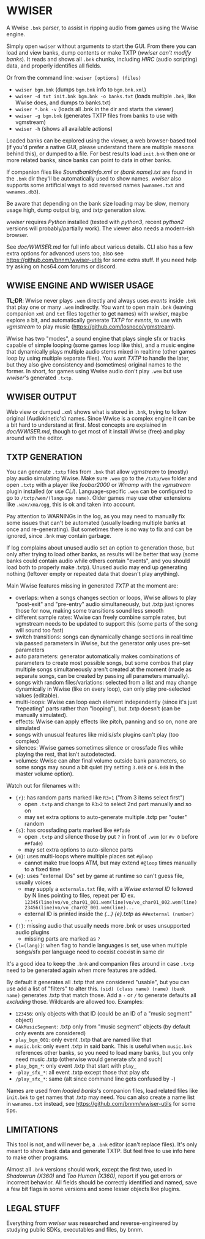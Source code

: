 # WWISER
A Wwise `.bnk` parser, to assist in ripping audio from games using the Wwise engine.

Simply open `wwiser` without arguments to start the GUI. From there you can load
and view banks, dump contents or make TXTP (*wwiser can't modify banks*). It reads
and shows all `.bnk` chunks, including *HIRC* (audio scripting) data, and properly
identifies all fields.

Or from the command line: `wwiser [options] (files)`
- `wwiser bgm.bnk`
  (dumps `bgm.bnk` info to `bgm.bnk.xml`)
- `wwiser -d txt init.bnk bgm.bnk -o banks.txt`
  (loads multiple `.bnk`, like Wwise does, and dumps to banks.txt)
- `wwiser *.bnk -v`
  (loads all .bnk in the dir and starts the viewer)
- `wwiser -g bgm.bnk`
  (generates TXTP files from banks to use with vgmstream)
- `wwiser -h`
  (shows all available actions)

Loaded banks can be explored using the viewer, a web browser-based tool (if
you'd prefer a native GUI, please understand there are multiple reasons behind
this), or dumped to a file. For best results load `init.bnk` then one or more
related banks, since banks can point to data in other banks.

If companion files like *SoundbankInfo.xml* or *(bank name).txt* are found in the
`.bnk` dir they'll be automatically used to show names. *wwiser* also supports some
artificial ways to add reversed names (`wwnames.txt` and `wwnames.db3`).

Be aware that depending on the bank size loading may be slow, memory usage high,
dump output big, and *txtp* generation slow.

*wwiser* requires *Python* installed (tested with *python3*, recent *python2*
versions will probably/partially work). The viewer also needs a modern-ish browser.

See *doc/WWISER.md* for full info about various details. CLI also has a few extra
options for advanced users too, also see https://github.com/bnnm/wwiser-utils for
some extra stuff. If you need help try asking on hcs64.com forums or discord.


## WWISE ENGINE AND WWISER USAGE
**TL;DR**: Wwise never plays `.wem` directly and always uses *events* inside `.bnk`
that play one or many `.wem` indirectly. You want to open main `.bnk` (leaving
companion `xml` and `txt` files together to get names) with *wwiser*, maybe explore
a bit, and  automatically generate *TXTP* for *events*, to use with *vgmstream* to
play music (https://github.com/losnoco/vgmstream).

Wwise has two "modes", a sound engine that plays single sfx or tracks capable of simple
looping (some games loop like this), and a music engine that dynamically plays multiple
audio stems mixed in realtime (other games loop by using multiple separate files). You
want *TXTP* to handle the later, but they also give consistency and (sometimes) original
names to the former. In short, for games using Wwise audio don't play `.wem` but use
*wwiser*'s generated `.txtp`.


## WWISER OUTPUT
Web view or dumped `.xml` shows what is stored in `.bnk`, trying to follow original
(Audiokinetic's) names. Since Wwise is a complex engine it can be a bit hard to
understand at first. Most concepts are explained in *doc/WWISER.md*, though to get
most of it install Wwise (free) and play around with the editor.


## TXTP GENERATION
You can generate `.txtp` files from `.bnk` that allow *vgmstream* to (mostly) play audio
simulating Wwise. Make sure `.wem` go to the `/txtp/wem` folder and open `.txtp` with a
player like *foobar2000* or *Winamp* with the *vgmstream* plugin installed (or use *CLI*).
Language-specific `.wem` can be configured to go to `/txtp/wem/(language name)`. Older
games may use other extensions like `.wav/xma/ogg`, this is ok and taken into account.

Pay attention to WARNINGs in the log, as you may need to manually fix some issues that
can't be automated (usually loading multiple banks at once and re-generating). But
sometimes there is no way to fix and can be ignored, since `.bnk` may contain garbage.

If log complains about unused audio set an option to generation those, but only after
trying to load other banks, as results will be better that way (some banks could contain
audio while others contain "events", and you should load both to properly make .txtp).
Unused audio may end up generating nothing (leftover empty or repeated data that doesn't
play anything).

Main Wwise features missing in generated *TXTP* at the moment are:
- overlaps: when a songs changes section or loops, Wwise allows to play "post-exit"
  and "pre-entry" audio simultaneously, but .txtp just ignores those for now, making
  some transitions sound less smooth
- different sample rates: Wwise can freely combine sample rates, but vgmstream needs
  to be updated to support this (some parts of the song will sound too fast)
- switch transitions: songs can dynamically change sections in real time via passed
  parameters in Wwise, but the generator only uses pre-set parameters
- auto parameters: generator automatically makes combinations of parameters to create
  most possible songs, but some combos that play multiple songs simultaneously aren't
  created at the moment (made as separate songs, can be created by passing all
  parameters manually).
- songs with random files/variations: selected from a list and may change dynamically
  in Wwise (like on every loop), can only play pre-selected values (editable).
- multi-loops: Wwise can loop each element independently (since it's just "repeating"
  parts rather than "looping"), but .txtp doesn't (can be manually simulated).
- effects: Wwise can apply effects like pitch, panning and so on, none are simulated
- songs with unusual features like midis/sfx plugins can't play (too complex)
- silences: Wwise games sometimes silence or crossfade files while playing the rest,
  that isn't autodetected.
- volumes: Wwise can alter final volume outside bank parameters, so some songs may
  sound a bit quiet (try setting `3.0dB` or `6.0dB` in the master volume option).

Watch out for filenames with:
- `{r}`: has random parts marked like `R3>1` ("from 3 items select first")
  - open `.txtp` and change to `R3>2` to select 2nd part manually and so on
  - may set extra options to auto-generate multiple .txtp per "outer" random
- `{s}`: has crossfading parts marked like `##fade`
  - open `.txtp` and silence those by put `?` in front of `.wem` (or `#v 0` before `##fade`)
  - may set extra options to auto-silence parts
- `{m}`: uses multi-loops where multiple places set `#@loop`
  - cannot make true loops ATM, but may extend `#@loop` times manually to a fixed time
- `{e}`: uses "external IDs" set by game at runtime so can't guess file, usually voices
  - may supply a `externals.txt` file, with a *Wwise external ID* followed by N lines pointing to files, repeat per ID
    ex. `12345(line)vo/vo_char01_001.wem(line)vo/vo_char01_002.wem(line)23456(line)vo/vo_char02_001.wem(line)...`
  - external ID is printed inside the *(...) {e}.txtp* as `##external (number) ...`
- `{!}`: missing audio that usually needs more .bnk or uses unsupported audio plugins
  - missing parts are marked as `?`
- `{l=(lang)}`: when flag to handle languages is set, use when multiple songs/sfx
   per language need to coexist coexist in same dir

It's a good idea to keep the `.bnk` and companion files around in case `.txtp` need
to be generated again when more features are added.

By default it generates all .txtp that are considered "usable", but you can use add a
list of "filters" to alter this. `(sid) (class name) (name) (bank name)` generates .txtp
that match those. Add a `-` or `/` to generate defaults all *excluding* those. Wildcards
are allowed too. Examples:
- `123456`: only objects with that ID (could be an ID of a "music segment" object)
- `CAkMusicSegment`: .txtp only from "music segment" objects (by default only events are considered)
- `play_bgm_001`: only event .txtp that are named like that
- `music.bnk`: only event .txtp in said bank. This is useful when `music.bnk` references other banks,
   so you need to load many banks, but you only need music .txtp (otherwise would generate sfx and such)
- `play_bgm_*`: only event .txtp that start with `play_`
- `-play_sfx_*`: all event .txtp except those that play sfx
- `/play_sfx_*`: same (alt since command line gets confused by `-`)

Names are used from *loaded banks*'s companion files, load related files like `init.bnk`
to get names that .txtp may need. You can also create a name list in `wwnames.txt`
instead, see https://github.com/bnnm/wwiser-utils for some tips.


## LIMITATIONS
This tool is not, and will never be, a `.bnk` editor (can't replace files). It's only
meant to show bank data and generate TXTP. But feel free to use info here to make
other programs.

Almost all `.bnk` versions should work, except the first two, used in *Shadowrun (X360)*
and *Too Human (X360)*, report if you get errors or incorrect behavior. All fields should
be correctly identified and named, save a few bit flags in some versions and some lesser
objects like plugins.


## LEGAL STUFF
Everything from *wwiser* was researched and reverse-engineered by studying public
SDKs, executables and files, by bnnm.
